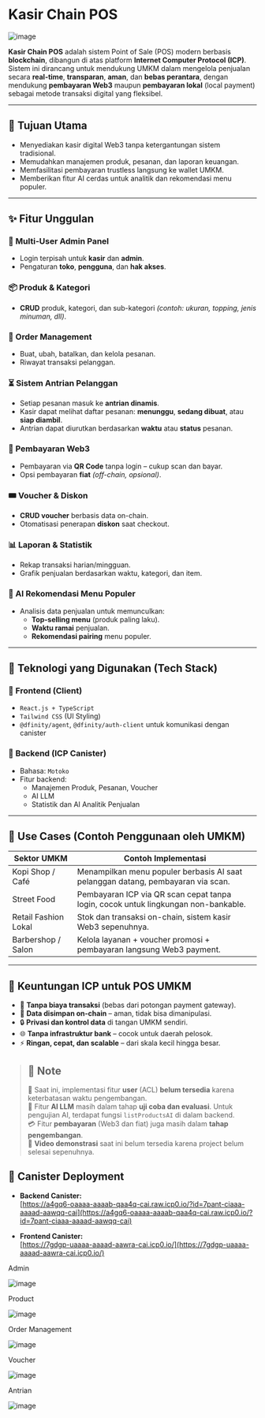 # Kasir Chain POS

![image](https://github.com/user-attachments/assets/ab172782-1e32-478b-8dcc-c235a287c40a)

**Kasir Chain POS** adalah sistem Point of Sale (POS) modern berbasis **blockchain**, dibangun di atas platform **Internet Computer Protocol (ICP)**. Sistem ini dirancang untuk mendukung UMKM dalam mengelola penjualan secara **real-time**, **transparan**, **aman**, dan **bebas perantara**, dengan mendukung **pembayaran Web3** maupun **pembayaran lokal** (local payment) sebagai metode transaksi digital yang fleksibel.

---

## 🎯 Tujuan Utama

- Menyediakan kasir digital Web3 tanpa ketergantungan sistem tradisional.
- Memudahkan manajemen produk, pesanan, dan laporan keuangan.
- Memfasilitasi pembayaran trustless langsung ke wallet UMKM.
- Memberikan fitur AI cerdas untuk analitik dan rekomendasi menu populer.

---

## ✨ Fitur Unggulan

### 🔐 Multi-User Admin Panel
- Login terpisah untuk **kasir** dan **admin**.
- Pengaturan **toko**, **pengguna**, dan **hak akses**.

### 📦 Produk & Kategori
- **CRUD** produk, kategori, dan sub-kategori *(contoh: ukuran, topping, jenis minuman, dll)*.

### 🧾 Order Management
- Buat, ubah, batalkan, dan kelola pesanan.
- Riwayat transaksi pelanggan.

### ⏳ Sistem Antrian Pelanggan
- Setiap pesanan masuk ke **antrian dinamis**.
- Kasir dapat melihat daftar pesanan: **menunggu**, **sedang dibuat**, atau **siap diambil**.
- Antrian dapat diurutkan berdasarkan **waktu** atau **status** pesanan.

### 💸 Pembayaran Web3
- Pembayaran via **QR Code** tanpa login – cukup scan dan bayar.
- Opsi pembayaran **fiat** *(off-chain, opsional)*.

### 🎟️ Voucher & Diskon
- **CRUD voucher** berbasis data on-chain.
- Otomatisasi penerapan **diskon** saat checkout.

### 📊 Laporan & Statistik
- Rekap transaksi harian/mingguan.
- Grafik penjualan berdasarkan waktu, kategori, dan item.

### 🧠 AI Rekomendasi Menu Populer
- Analisis data penjualan untuk memunculkan:
  - **Top-selling menu** (produk paling laku).
  - **Waktu ramai** penjualan.
  - **Rekomendasi pairing** menu populer.

---

## 🧰 Teknologi yang Digunakan (Tech Stack)

### 🔹 Frontend (Client)
- `React.js + TypeScript`
- `Tailwind CSS` (UI Styling)
- `@dfinity/agent`, `@dfinity/auth-client` untuk komunikasi dengan canister

### 🔸 Backend (ICP Canister)
- Bahasa: `Motoko`
- Fitur backend:
  - Manajemen Produk, Pesanan, Voucher
  - AI LLM
  - Statistik dan AI Analitik Penjualan

---

## 💼 Use Cases (Contoh Penggunaan oleh UMKM)

| Sektor UMKM         | Contoh Implementasi                                                                 |
|---------------------|--------------------------------------------------------------------------------------|
| Kopi Shop / Café     | Menampilkan menu populer berbasis AI saat pelanggan datang, pembayaran via scan.   |
| Street Food         | Pembayaran ICP via QR scan cepat tanpa login, cocok untuk lingkungan non-bankable. |
| Retail Fashion Lokal | Stok dan transaksi on-chain, sistem kasir Web3 sepenuhnya.                         |
| Barbershop / Salon   | Kelola layanan + voucher promosi + pembayaran langsung Web3 payment.               |

---

## 🌟 Keuntungan ICP untuk POS UMKM

- 🚫 **Tanpa biaya transaksi** (bebas dari potongan payment gateway).
- 💾 **Data disimpan on-chain** – aman, tidak bisa dimanipulasi.
- 🔒 **Privasi dan kontrol data** di tangan UMKM sendiri.
- 🌐 **Tanpa infrastruktur bank** – cocok untuk daerah pelosok.
- ⚡ **Ringan, cepat, dan scalable** – dari skala kecil hingga besar.

> ## 📝 Note
> 
> 🔧 Saat ini, implementasi fitur **user** (ACL) **belum tersedia** karena keterbatasan waktu pengembangan.  
> 🤖 Fitur **AI LLM** masih dalam tahap **uji coba dan evaluasi**. Untuk pengujian AI, terdapat fungsi `listProductsAI` di dalam backend.  
> 💳 Fitur **pembayaran** (Web3 dan fiat) juga masih dalam **tahap pengembangan**.  
> 🎥 **Video demonstrasi** saat ini belum tersedia karena project belum selesai sepenuhnya.


## 🔗 Canister Deployment

- **Backend Canister:**  
  [https://a4gq6-oaaaa-aaaab-qaa4q-cai.raw.icp0.io/?id=7pant-ciaaa-aaaad-aawqq-cai](https://a4gq6-oaaaa-aaaab-qaa4q-cai.raw.icp0.io/?id=7pant-ciaaa-aaaad-aawqq-cai)

- **Frontend Canister:**  
  [https://7gdgp-uaaaa-aaaad-aawra-cai.icp0.io/](https://7gdgp-uaaaa-aaaad-aawra-cai.icp0.io/)


Admin

![image](https://github.com/user-attachments/assets/7ff072b4-bb3f-4f9f-aa59-bb9a75d044e5)

Product

![image](https://github.com/user-attachments/assets/ad4454b7-75f6-4ff5-8c4b-27006ed638a7)

Order Management 

![image](https://github.com/user-attachments/assets/476c66a9-14b6-42dc-935f-08f93f53b3d9)

Voucher

![image](https://github.com/user-attachments/assets/cf285e77-332e-4626-9f22-31618e8779cb)

Antrian

![image](https://github.com/user-attachments/assets/54e5ee16-7a7d-4cc4-aa80-587c5cc57f74)


